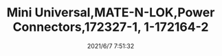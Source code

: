 ﻿---
layout: post 
title: Mini Universal,MATE-N-LOK,Power Connectors,172327-1, 1-172164-2
overview: reference AMP 172327-1, 1-172164-2, MATE-N-LOK
series: 
part_number: 0570-1
thumb_img: 
small_img: static/202106/570-20210607.jpg
date: 2021/6/7 7:51:32
---



